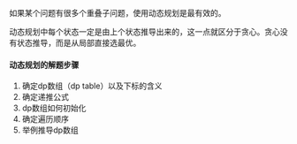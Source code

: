 如果某个问题有很多个重叠子问题，使用动态规划是最有效的。

动态规划中每个状态一定是由上个状态推导出来的，这一点就区分于贪心。贪心没有状态推导，而是从局部直接选最优。

####  动态规划的解题步骤

1. 确定dp数组（dp table）以及下标的含义
2. 确定递推公式
3. dp数组如何初始化
4. 确定遍历顺序
5. 举例推导dp数组

